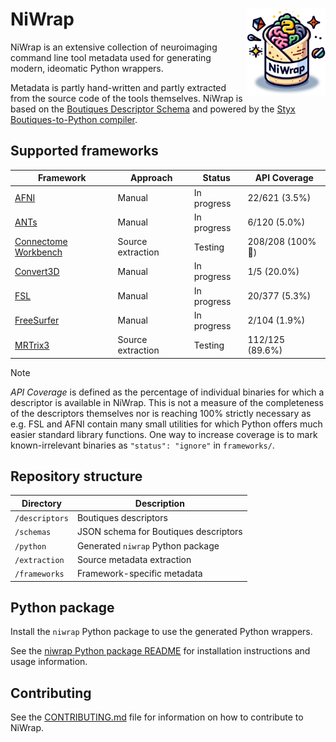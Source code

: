
# NiWrap <img src="logo.png" align="right" width="25%"/>

NiWrap is an extensive collection of neuroimaging command line tool metadata used for generating modern, ideomatic Python wrappers.

Metadata is partly hand-written and partly extracted from the source code of the tools themselves.
NiWrap is based on the [Boutiques Descriptor Schema](https://github.com/boutiques/boutiques) and powered by the [Styx Boutiques-to-Python compiler](https://github.com/childmindresearch/styx).

## Supported frameworks

<!-- START_FRAMEWORKS_TABLE -->

| Framework | Approach | Status | API Coverage |
| --- | --- | --- | --- |
| [AFNI](https://afni.nimh.nih.gov/) | Manual | In progress | 22/621 (3.5%) |
| [ANTs](https://github.com/ANTsX/ANTs) | Manual | In progress | 6/120 (5.0%) |
| [Connectome Workbench](https://github.com/Washington-University/workbench) | Source extraction | Testing | 208/208 (100% 🎉) |
| [Convert3D](http://www.itksnap.org/pmwiki/pmwiki.php?n=Convert3D.Convert3D) | Manual | In progress | 1/5 (20.0%) |
| [FSL](https://fsl.fmrib.ox.ac.uk/fsl/fslwiki) | Manual | In progress | 20/377 (5.3%) |
| [FreeSurfer](https://github.com/freesurfer/freesurfer) | Manual | In progress | 2/104 (1.9%) |
| [MRTrix3](https://www.mrtrix.org/) | Source extraction | Testing | 112/125 (89.6%) |

<!-- END_FRAMEWORKS_TABLE -->

> [!NOTE] 
> *API Coverage* is defined as the percentage of individual binaries for which a descriptor is available in NiWrap. This is not a measure of the completeness of the descriptors themselves nor is reaching 100% strictly necessary as e.g. FSL and AFNI contain many small utilities for which Python offers much easier standard library functions. One way to increase coverage is to mark known-irrelevant binaries as `"status": "ignore"` in `frameworks/`.

## Repository structure

| Directory | Description |
| --- | --- |
| `/descriptors` | Boutiques descriptors |
| `/schemas` | JSON schema for Boutiques descriptors |
| `/python` | Generated `niwrap` Python package |
| `/extraction` | Source metadata extraction |
| `/frameworks` | Framework-specific metadata |

## Python package

Install the `niwrap` Python package to use the generated Python wrappers.

See the [niwrap Python package README](./python/README.md) for installation instructions and usage information.

## Contributing

See the [CONTRIBUTING.md](./CONTRIBUTING.md) file for information on how to contribute to NiWrap.











